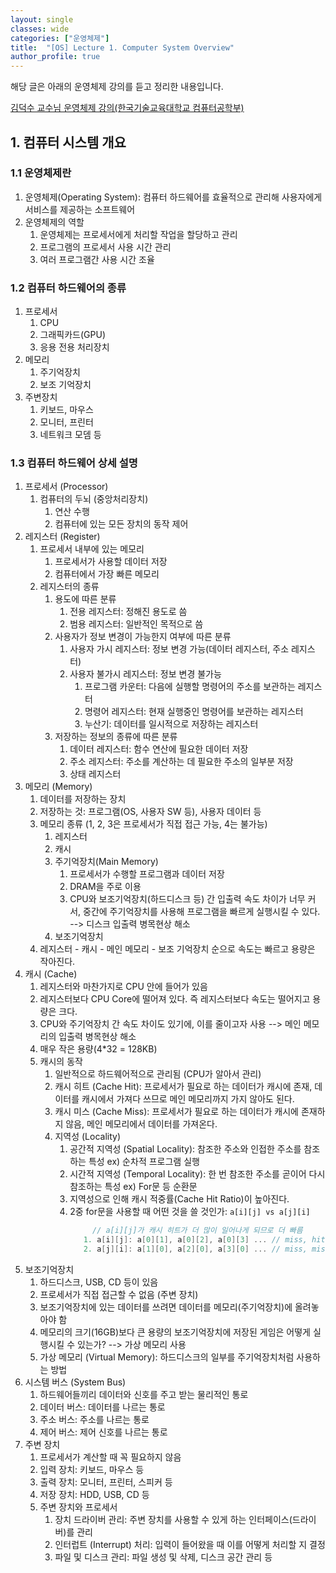```yaml
---
layout: single
classes: wide
categories: ["운영체제"]
title:  "[OS] Lecture 1. Computer System Overview"
author_profile: true
---
```


해당 글은 아래의 운영체제 강의를 듣고 정리한 내용입니다.

[김덕수 교수님 운영체제 강의(한국기술교육대학교 컴퓨터공학부)](https://www.youtube.com/watch?v=EdTtGv9w2sA&list=PLBrGAFAIyf5rby7QylRc6JxU5lzQ9c4tN&index=1)

## 1. 컴퓨터 시스템 개요 

### 1.1 운영체제란

1. 운영체제(Operating System): 컴퓨터 하드웨어를 효율적으로 관리해 사용자에게 서비스를 제공하는 소프트웨어
2. 운영체제의 역할
   1. 운영체제는 프로세서에게 처리할 작업을 할당하고 관리
   2. 프로그램의 프로세서 사용 시간 관리
   3. 여러 프로그램간 사용 시간 조율

### 1.2 컴퓨터 하드웨어의 종류
1. 프로세서
   1. CPU
   2. 그래픽카드(GPU)
   3. 응용 전용 처리장치
2. 메모리
   1. 주기억장치
   2. 보조 기억장치
3. 주변장치
   1. 키보드, 마우스
   2. 모니터, 프린터
   3. 네트워크 모뎀 등

### 1.3 컴퓨터 하드웨어 상세 설명
   1. 프로세서 (Processor)
      1. 컴퓨터의 두뇌 (중앙처리장치)
         1. 연산 수행
         2. 컴퓨터에 있는 모든 장치의 동작 제어
   2. 레지스터 (Register)
      1. 프로세서 내부에 있는 메모리
         1. 프로세서가 사용할 데이터 저장
         2. 컴퓨터에서 가장 빠른 메모리
      2. 레지스터의 종류
         1. 용도에 따른 분류
            1. 전용 레지스터: 정해진 용도로 씀
            2. 범용 레지스터: 일반적인 목적으로 씀
         2. 사용자가 정보 변경이 가능한지 여부에 따른 분류
            1. 사용자 가시 레지스터: 정보 변경 가능(데이터 레지스터, 주소 레지스터)
            2. 사용자 불가시 레지스터: 정보 변경 불가능
               1. 프로그램 카운터: 다음에 실행할 명령어의 주소를 보관하는 레지스터
               2. 명령어 레지스터: 현재 실행중인 명령어를 보관하는 레지스터
               3. 누산기: 데이터를 일시적으로 저장하는 레지스터
         3. 저장하는 정보의 종류에 따른 분류
            1. 데이터 레지스터: 함수 연산에 필요한 데이터 저장
            2. 주소 레지스터: 주소를 계산하는 데 필요한 주소의 일부분 저장
            3. 상태 레지스터
   3. 메모리 (Memory)
      1. 데이터를 저장하는 장치
      2. 저장하는 것: 프로그램(OS, 사용자 SW 등), 사용자 데이터 등
      3. 메모리 종류 (1, 2, 3은 프로세서가 직접 접근 가능, 4는 불가능)
          1. 레지스터
          2. 캐시
          3. 주기억장치(Main Memory)
             1. 프로세서가 수행할 프로그램과 데이터 저장
             2. DRAM을 주로 이용
             3. CPU와 보조기억장치(하드디스크 등) 간 입출력 속도 차이가 너무 커서, 중간에 주기억장치를 사용해 프로그램을 빠르게 실행시킬 수 있다. --> 디스크 입출력 병목현상 해소
          4. 보조기억장치
      4. 레지스터 - 캐시 - 메인 메모리 - 보조 기억장치 순으로 속도는 빠르고 용량은 작아진다.
   4. 캐시 (Cache)
      1. 레지스터와 마찬가지로 CPU 안에 들어가 있음
      2. 레지스터보다 CPU Core에 떨어져 있다. 즉 레지스터보다 속도는 떨어지고 용량은 크다.
      3. CPU와 주기억장치 간 속도 차이도 있기에, 이를 줄이고자 사용 --> 메인 메모리의 입출력 병목현상 해소
      4. 매우 작은 용량(4*32 = 128KB)
      5. 캐시의 동작
         1. 일반적으로 하드웨어적으로 관리됨 (CPU가 알아서 관리)
         2. 캐시 히트 (Cache Hit): 프로세서가 필요로 하는 데이터가 캐시에 존재, 데이터를 캐시에서 가져다 쓰므로 메인 메모리까지 가지 않아도 된다.
         3. 캐시 미스 (Cache Miss): 프로세서가 필요로 하는 데이터가 캐시에 존재하지 않음, 메인 메모리에서 데이터를 가져온다.
         4. 지역성 (Locality)
            1. 공간적 지역성 (Spatial Locality): 참조한 주소와 인접한 주소를 참조하는 특성 ex) 순차적 프로그램 실행
            2. 시간적 지역성 (Temporal Locality): 한 번 참조한 주소를 곧이어 다시 참조하는 특성 ex) For문 등 순환문
            3. 지역성으로 인해 캐시 적중률(Cache Hit Ratio)이 높아진다.
            4. 2중 for문을 사용할 때 어떤 것을 쓸 것인가: ```a[i][j] vs a[j][i]```
               ```c
                    // a[i][j]가 캐시 히트가 더 많이 일어나게 되므로 더 빠름
                  1. a[i][j]: a[0][1], a[0][2], a[0][3] ... // miss, hit, hit
                  2. a[j][i]: a[1][0], a[2][0], a[3][0] ... // miss, miss, miss
               ```
   5. 보조기억장치
      1. 하드디스크, USB, CD 등이 있음
      2. 프로세서가 직접 접근할 수 없음 (주변 장치)
      3. 보조기억장치에 있는 데이터를 쓰려면 데이터를 메모리(주기억장치)에 올려놓아야 함
      4. 메모리의 크기(16GB)보다 큰 용량의 보조기억장치에 저장된 게임은 어떻게 실행시킬 수 있는가? --> 가상 메모리 사용
      5. 가상 메모리 (Virtual Memory): 하드디스크의 일부를 주기억장치처럼 사용하는 방법
   6. 시스템 버스 (System Bus)
      1. 하드웨어들끼리 데이터와 신호를 주고 받는 물리적인 통로
      2. 데이터 버스: 데이터를 나르는 통로
      3. 주소 버스: 주소를 나르는 통로
      4. 제어 버스: 제어 신호를 나르는 통로
   7. 주변 장치
      1. 프로세서가 계산할 때 꼭 필요하지 않음
      2. 입력 장치: 키보드, 마우스 등
      3. 출력 장치: 모니터, 프린터, 스피커 등
      4. 저장 장치: HDD, USB, CD 등
      5. 주변 장치와 프로세서
         1. 장치 드라이버 관리: 주변 장치를 사용할 수 있게 하는 인터페이스(드라이버)를 관리
         2. 인터럽트 (Interrupt) 처리: 입력이 들어왔을 때 이를 어떻게 처리할 지 결정
         3. 파일 및 디스크 관리: 파일 생성 및 삭제, 디스크 공간 관리 등
